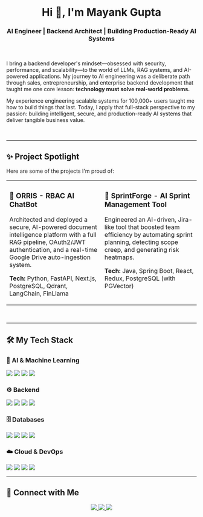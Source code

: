 # <h1 align="center">Hi 👋, I'm Mayank Gupta</h1>

<div align="center">
  <h3>AI Engineer | Backend Architect | Building Production-Ready AI Systems</h3>
</div>

<br>

I bring a backend developer's mindset—obsessed with security, performance, and scalability—to the world of LLMs, RAG systems, and AI-powered applications. My journey to AI engineering was a deliberate path through sales, entrepreneurship, and enterprise backend development that taught me one core lesson: **technology must solve real-world problems.**

My experience engineering scalable systems for 100,000+ users taught me how to build things that last. Today, I apply that full-stack perspective to my passion: building intelligent, secure, and production-ready AI systems that deliver tangible business value.

<br>

---

## ✨ Project Spotlight

Here are some of the projects I'm proud of:

<table>
  <tr>
    <td width="50%" valign="top">
      <h3>🤖 ORRIS - RBAC AI ChatBot</h3>
      <p>Architected and deployed a secure, AI-powered document intelligence platform with a full RAG pipeline, OAuth2/JWT authentication, and a real-time Google Drive auto-ingestion system.</p>
      <p><strong>Tech:</strong> Python, FastAPI, Next.js, PostgreSQL, Qdrant, LangChain, FinLlama</p>
    </td>
    <td width="50%" valign="top">
      <h3>🚀 SprintForge - AI Sprint Management Tool</h3>
      <p>Engineered an AI-driven, Jira-like tool that boosted team efficiency by automating sprint planning, detecting scope creep, and generating risk heatmaps.</p>
      <p><strong>Tech:</strong> Java, Spring Boot, React, Redux, PostgreSQL (with PGVector)</p>
    </td>
  </tr>
</table>

<br>

---

## 🛠️ My Tech Stack

### 🤖 AI & Machine Learning
<p>
  <img src="https://img.shields.io/badge/Python-3776AB?style=for-the-badge&logo=python&logoColor=white" />
  <img src="https://img.shields.io/badge/LangChain-008661?style=for-the-badge" />
  <img src="https://img.shields.io/badge/LangGraph-f26522?style=for-the-badge" />
  <img src="https://img.shields.io/badge/Generative AI-8A2BE2?style=for-the-badge" />
</p>

### ⚙️ Backend
<p>
  <img src="https://img.shields.io/badge/Java-ED8B00?style=for-the-badge&logo=java&logoColor=white" />
  <img src="https://img.shields.io/badge/Spring Boot-6DB33F?style=for-the-badge&logo=spring-boot&logoColor=white" />
  <img src="https://img.shields.io/badge/FastAPI-009688?style=for-the-badge&logo=fastapi&logoColor=white" />
  <img src="https://img.shields.io/badge/JavaScript-F7DF1E?style=for-the-badge&logo=javascript&logoColor=black" />
</p>

### 🗄️ Databases
<p>
  <img src="https://img.shields.io/badge/PostgreSQL-4169E1?style=for-the-badge&logo=postgresql&logoColor=white" />
  <img src="https://img.shields.io/badge/MySQL-4479A1?style=for-the-badge&logo=mysql&logoColor=white" />
  <img src="https://img.shields.io/badge/Vector DB-FF5733?style=for-the-badge" />
  <img src="https://img.shields.io/badge/Qdrant-FF9900?style=for-the-badge" />
</p>

### ☁️ Cloud & DevOps
<p>
  <img src="https://img.shields.io/badge/Amazon AWS-232F3E?style=for-the-badge&logo=amazon-aws&logoColor=white" />
  <img src="https://img.shields.io/badge/Jenkins-D24939?style=for-the-badge&logo=jenkins&logoColor=white" />
  <img src="https://img.shields.io/badge/Git-F05032?style=for-the-badge&logo=git&logoColor=white" />
  <img src="https://img.shields.io/badge/GitHub-181717?style=for-the-badge&logo=github&logoColor=white" />
</p>

---

## 🔗 Connect with Me

<div align="center">
  <a href="https://www.linkedin.com/in/mayank-gupta-4954b2120" target="_blank">
    <img src="https://img.shields.io/badge/LinkedIn-0077B5?style=for-the-badge&logo=linkedin&logoColor=white" />
  </a>
  <a href="https://github.com/mynkgupta22" target="_blank">
    <img src="https://img.shields.io/badge/GitHub-181717?style=for-the-badge&logo=github&logoColor=white" />
  </a>
  <a href="https://mayankgupta22.netlify.app" target="_blank">
    <img src="https://img.shields.io/badge/Portfolio-00C7B7?style=for-the-badge&logo=netlify&logoColor=white" />
  </a>
</div>


